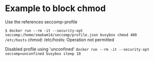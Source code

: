 # Example to block chmod 

Use the references seccomp-profile 

```$ docker run --rm -it --security-opt seccomp:/home/smakam14/seccomp/profile.json busybox chmod 400 /etc/hosts```
chmod: /etc/hosts: Operation not permitted

Disabled profile using 'unconfined'
```docker run --rm -it --security-opt seccomp=unconfined busybox sleep 10 ```